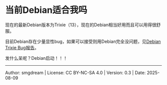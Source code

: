 # 当前Debian适合我吗

现在的最新Debian版本为Trixie（13），现在的Debian相当好用而且可以用得很舒服。  

目前Debian存在少量显性bug，如果可以接受则用Debian完全没问题，见[Debian Trixie Bug报告](bugs.md)。  

发什么呆呢？Debian启动！！！  

---
Author: smgdream | License: CC BY-NC-SA 4.0 | Version: 0.3 | Date: 2025-08-09